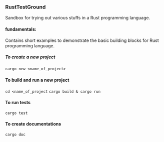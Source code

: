 ### RustTestGround
Sandbox for trying out various stuffs in a Rust programming language.

#### fundamentals:
Contains short examples to demonstrate the basic building blocks for Rust programming language.

##### To create a new project
`cargo new <name_of_project>`

#### To build and run a new project
`cd <name_of_project`
`cargo build & cargo run`

#### To run tests
`cargo test`

#### To create documentations
`cargo doc`

